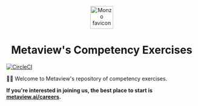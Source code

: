 <p align="center">
  <a href="https://www.monzo.com">
    <img alt="Monzo favicon" src="https://s3.eu-west-2.amazonaws.com/metaview-assets/metaview-symbol.png" width="60" />
  </a>
</p>
<h1 align="center">
    Metaview's Competency Exercises
</h1>

[![CircleCI](https://circleci.com/gh/MetaviewAI/competency-exercises.svg?style=svg)](https://circleci.com/gh/MetaviewAI/competency-exercises)

👋🏼 Welcome to Metaview's repository of competency exercises.

**If you're interested in joining us, the best place to start is [metaview.ai/careers](https://www.metaview.ai/careers).**
